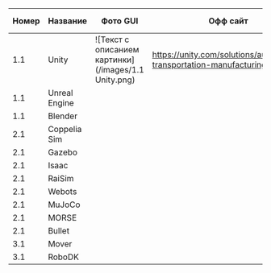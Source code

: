 |Номер|Название|Фото GUI|Офф сайт|Поддержка ЯП|Open source|Платный|
|-|-|-|-|-|-|-|
|1.1|Unity|![Текст с описанием картинки](/images/1.1 Unity.png)|https://unity.com/solutions/automotive-transportation-manufacturing/robotics|C#|no| ? |
|1.1|Unreal Engine|
|1.1|Blender|
|2.1|Coppelia Sim|
|2.1|Gazebo|
|2.1|Isaac|
|2.1|RaiSim|
|2.1|Webots|
|2.1|MuJoCo|
|2.1|MORSE|
|2.1|Bullet|
|3.1|Mover|
|3.1|RoboDK|
